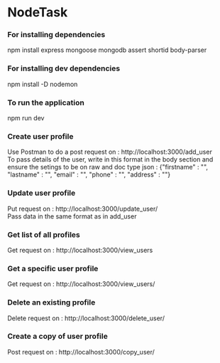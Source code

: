 # NodeTask

### For installing dependencies
npm install express mongoose mongodb assert shortid body-parser

### For installing dev dependencies
npm install -D nodemon

### To run the application
npm run dev

### Create user profile
Use Postman to do a post request on : http://localhost:3000/add_user <br/>
To pass details of the user, write in this format in the body section and ensure the setings to be on raw and doc type json : {"firstname" : "", "lastname" : "", "email" : "", "phone" : "", "address" : ""}

### Update user profile 
Put request on : http://localhost:3000/update_user/<id of the user you want to update> <br/>
Pass data in the same format as in add_user

### Get list of all profiles
Get request on : http://localhost:3000/view_users

### Get a specific user profile
Get request on : http://localhost:3000/view_users/<id of the user you want to see>

### Delete an existing profile
Delete request on : http://localhost:3000/delete_user/<id of the user you want to delete>

### Create a copy of user profile
Post request on : http://localhost:3000/copy_user/<id of the user you want to copy>


